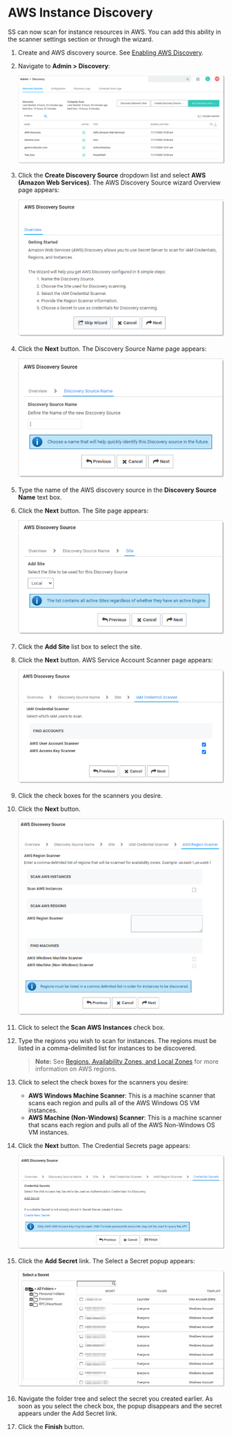 

[title]: # (AWS Instance Discovery)
[tags]: # (AWS, Instance Discovery)
[priority]: # (1000)

# AWS Instance Discovery

SS can now scan for instance resources in AWS. You can add this ability in the scanner settings section or through the wizard.

1. Create and AWS discovery source. See [Enabling AWS Discovery](../enabling-aws-discovery/index.md).

1. Navigate to **Admin \> Discovery**:

   ![img](images/clip_image001.png)

1. Click the **Create Discovery Source** dropdown list and select **AWS (Amazon Web Services)**. The AWS Discovery Source wizard Overview page appears:

   ![image-20200730103633250](images/image-20200730103633250.png)

1. Click the **Next** button. The Discovery Source Name page appears:

   ![image-20200730103729413](images/image-20200730103729413.png)

1. Type the name of the AWS discovery source in the **Discovery Source Name** text box.

1. Click the **Next** button. The Site page appears:

   ![image-20200730103838005](images/image-20200730103838005.png)

1. Click the **Add Site** list box to select the site.

1. Click the **Next** button. AWS Service Account Scanner page appears:

   ![image-20200730103954581](images/image-20200730103954581.png)

1. Click the check boxes for the scanners you desire. 

1. Click the **Next** button.

   ![image-20200730104044702](images/image-20200730104044702.png)

1. Click to select the **Scan AWS Instances** check box.

1. Type the regions you wish to scan for instances. The regions must be listed in a comma-delimited list for instances to be discovered.

   > **Note:** See [Regions, Availability Zones, and Local Zones](https://docs.aws.amazon.com/AmazonRDS/latest/UserGuide/Concepts.RegionsAndAvailabilityZones.html) for more information on AWS regions.

1. Click to select the check boxes for the scanners you desire:

   - **AWS Windows Machine Scanner**: This is a machine scanner that scans each region and pulls all of the AWS Windows OS VM instances.
   - **AWS Machine (Non-Windows) Scanner**: This is a machine scanner that scans each region and pulls all of the AWS Non-Windows OS VM instances.

1. Click the **Next** button. The Credential Secrets page appears:

   ![image-20200730104511786](images/image-20200730104511786.png)

1. Click the **Add Secret** link. The Select a Secret popup appears:

   ![img](images/clip_image008.png)

1. Navigate the folder tree and select the secret you created earlier. As soon as you select the check box, the popup disappears and the secret appears under the Add Secret link.

1. Click the **Finish** button.

